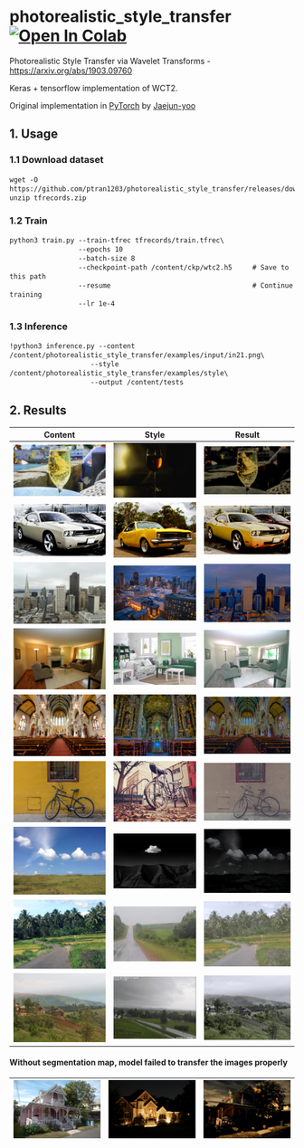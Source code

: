 # photorealistic_style_transfer  <a href="https://colab.research.google.com/github/ptran1203/pytorch-animeGAN/blob/master/notebooks/animeGAN_inference.ipynb" target="_parent"><img src="https://camo.githubusercontent.com/52feade06f2fecbf006889a904d221e6a730c194/68747470733a2f2f636f6c61622e72657365617263682e676f6f676c652e636f6d2f6173736574732f636f6c61622d62616467652e737667" alt="Open In Colab" data-canonical-src="https://colab.research.google.com/assets/colab-badge.svg"></a>

Photorealistic Style Transfer via Wavelet Transforms - https://arxiv.org/abs/1903.09760

Keras + tensorflow implementation of WCT2.

Original implementation in [PyTorch](https://github.com/clovaai/WCT2) by [Jaejun-yoo](https://github.com/jaejun-yoo)

## 1. Usage

### 1.1 Download dataset

```
wget -O https://github.com/ptran1203/photorealistic_style_transfer/releases/download/v1.0/tfrecords.zip
unzip tfrecords.zip
```

### 1.2 Train

```
python3 train.py --train-tfrec tfrecords/train.tfrec\
                 --epochs 10
                 --batch-size 8
                 --checkpoint-path /content/ckp/wtc2.h5     # Save to this path
                 --resume                                   # Continue training
                 --lr 1e-4
```
### 1.3 Inference

```
!python3 inference.py --content /content/photorealistic_style_transfer/examples/input/in21.png\
                    --style /content/photorealistic_style_transfer/examples/style\
                    --output /content/tests
```


## 2. Results

| Content | Style | Result |
|--|--|--|
|![c1](/examples/input/in17.png)|![g1](/examples/style/tar17.png)| ![g1](/examples/output/out17.png) |
|![c1](/examples/input/in29.png)|![g1](/examples/style/tar29.png)| ![g1](/examples/output/out29.png) |
|![c1](/examples/input/in31.png)|![g1](/examples/style/tar31.png)| ![g1](/examples/output/out31.png) |
|![c1](/examples/input/in35.png)|![g1](/examples/style/tar35.png)| ![g1](/examples/output/out35.png) |
|![c1](/examples/input/in39.png)|![g1](/examples/style/tar39.png)| ![g1](/examples/output/out39.png) |
|![c1](/examples/input/in43.png)|![g1](/examples/style/tar43.png)| ![g1](/examples/output/out43.png) |
|![c1](/examples/input/in46.png)|![g1](/examples/style/tar46.png)| ![g1](/examples/output/out46.png) |
|![c1](/examples/input/in52.png)|![g1](/examples/style/tar52.png)| ![g1](/examples/output/out52.png) |
|![c1](/examples/input/in55.png)|![g1](/examples/style/tar55.png)| ![g1](/examples/output/out55.png) |

#### Without segmentation map, model failed to transfer the images properly
|![c1](/examples/input/in20.png)|![g1](/examples/style/tar20.png)| ![g1](/examples/output/out20.png) |
|--|--|--|
